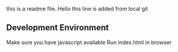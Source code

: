 this is a readme file.
Hello this line is added from local git
## Development Environment 

Make sure you have javascript available 
Run index.html in browser
